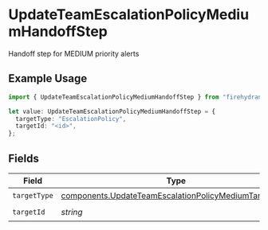 # UpdateTeamEscalationPolicyMediumHandoffStep

Handoff step for MEDIUM priority alerts

## Example Usage

```typescript
import { UpdateTeamEscalationPolicyMediumHandoffStep } from "firehydrant-typescript-sdk/models/components";

let value: UpdateTeamEscalationPolicyMediumHandoffStep = {
  targetType: "EscalationPolicy",
  targetId: "<id>",
};
```

## Fields

| Field                                                                                                                          | Type                                                                                                                           | Required                                                                                                                       | Description                                                                                                                    |
| ------------------------------------------------------------------------------------------------------------------------------ | ------------------------------------------------------------------------------------------------------------------------------ | ------------------------------------------------------------------------------------------------------------------------------ | ------------------------------------------------------------------------------------------------------------------------------ |
| `targetType`                                                                                                                   | [components.UpdateTeamEscalationPolicyMediumTargetType](../../models/components/updateteamescalationpolicymediumtargettype.md) | :heavy_check_mark:                                                                                                             | N/A                                                                                                                            |
| `targetId`                                                                                                                     | *string*                                                                                                                       | :heavy_check_mark:                                                                                                             | N/A                                                                                                                            |